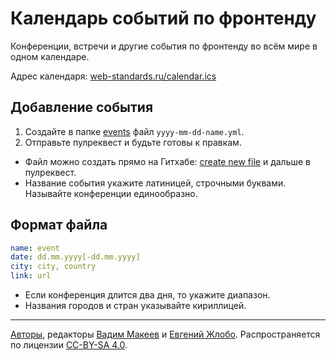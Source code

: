 # Календарь событий по фронтенду

Конференции, встречи и другие события по фронтенду во всём мире в одном календаре.

Адрес календаря: [web-standards.ru/calendar.ics](https://web-standards.ru/calendar.ics)

## Добавление события

1. Создайте в папке [events](https://github.com/web-standards-ru/calendar/tree/master/events) файл `yyyy-mm-dd-name.yml`.
2. Отправьте пулреквест и будьте готовы к правкам.

- Файл можно создать прямо на Гитхабе: [create new file](https://github.com/web-standards-ru/calendar/new/master/events) и дальше в пулреквест.
- Название события укажите латиницей, строчными буквами. Называйте конференции единообразно.

## Формат файла

```yml
name: event
date: dd.mm.yyyy[-dd.mm.yyyy]
city: city, country
link: url
```

- Если конференция длится два дня, то укажите диапазон.
- Названия городов и стран указывайте кириллицей.

---
[Авторы](https://github.com/web-standards-ru/calendar/graphs/contributors), редакторы [Вадим Макеев](https://github.com/pepelsbey) и [Евгений Жлобо](https://github.com/ezhlobo). Распространяется по лицензии [CC-BY-SA 4.0](https://creativecommons.org/licenses/by-sa/4.0/deed.ru).
